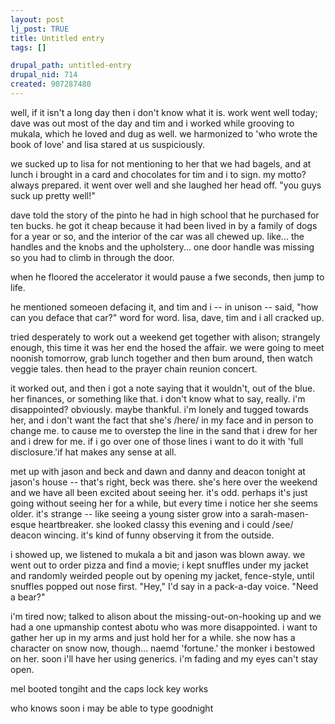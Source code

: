 ```yaml
--- 
layout: post
lj_post: TRUE
title: Untitled entry
tags: []

drupal_path: untitled-entry
drupal_nid: 714
created: 907287480
---
```

well, if it isn't a long day then i don't know what it is. work went well today; dave was out most of the day and tim and i worked while grooving to mukala, which he loved and dug as well. we harmonized to 'who wrote the book of love' and lisa stared at us suspiciously.

we sucked up to lisa for not mentioning to her that we had bagels, and at lunch i brought in a card and chocolates for tim and i to sign. my motto? always prepared. it went over well and she laughed her head off. "you guys suck up pretty well!"

dave told the story of the pinto he had in high school that he purchased for ten bucks. he got it cheap because it had been lived in by a family of dogs for a year or so, and the interior of the car was all chewed up. like... the handles and the knobs and the upholstery... one door handle was missing so you had to climb in through the door.

when he floored the accelerator it would pause a fwe seconds, then jump to life.

he mentioned someoen defacing it, and tim and i -- in unison -- said, "how can you deface that car?" word for word. lisa, dave, tim and i all cracked up.

tried desperately to work out a weekend get together with alison; strangely enough, this time it was her end the hosed the affair. we were going to meet noonish tomorrow, grab lunch together and then bum around, then watch veggie tales. then head to the prayer chain reunion concert.

it worked out, and then i got a note saying that it wouldn't, out of the blue. her finances, or something like that. i don't know what to say, really. i'm disappointed? obviously. maybe thankful. i'm lonely and tugged towards her, and i don't want the fact that she's /here/ in my face and in person to change me. to cause me to overstep the line in the sand that i drew for her and i drew for me. if i go over one of those lines i want to do it with 'full disclosure.'if hat makes any sense at all.

met up with jason and beck and dawn and danny and deacon tonight at jason's house -- that's right, beck was there. she's here over the weekend and we have all been excited about seeing her. it's odd. perhaps it's just going without seeing her for a while, but every time i notice her she seems older. it's strange -- like seeing a young sister grow into a sarah-masen-esque heartbreaker. she looked classy this evening and i could /see/ deacon wincing. it's kind of funny observing it from the outside.

i showed up, we listened to mukala a bit and jason was blown away. we went out to order pizza and find a movie; i kept snuffles under my jacket and randomly weirded people out by opening my jacket, fence-style, until snuffles popped out nose first. "Hey," I'd say in a pack-a-day voice. "Need a bear?"

i'm tired now; talked to alison about the missing-out-on-hooking up and we had a one upmanship contest abotu who was more disappointed. i want to gather her up in my arms and just hold her for a while. she now has a character on snow now, though... naemd 'fortune.' the monker i bestowed on her. soon i'll have her using generics. i'm fading and my eyes can't stay open.

mel booted tongiht and the caps lock key works

who knows soon i may be able to type
goodnight
